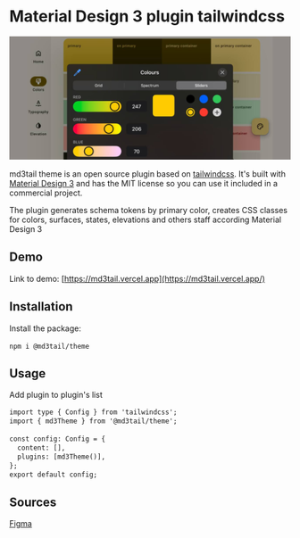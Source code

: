 # Material Design 3 plugin tailwindcss

<img src="https://raw.githubusercontent.com/al-march/md3tail/main/packages/theme/preview.jpg" alt="md3tail theme">

md3tail theme is an open source plugin based on [tailwindcss](https://tailwindcss.com/). It's built with [Material Design 3](https://m3.material.io/) and has the MIT license so you can use it included in a commercial project.

The plugin generates schema tokens by primary color, creates CSS classes for colors, surfaces, states, elevations and others staff according Material Design 3

## Demo

Link to demo: [https://md3tail.vercel.app](https://md3tail.vercel.app/)

## Installation

Install the package:

`npm i @md3tail/theme`

## Usage

Add plugin to plugin's list

```
import type { Config } from 'tailwindcss';
import { md3Theme } from '@md3tail/theme';

const config: Config = {
  content: [],
  plugins: [md3Theme()],
};
export default config;
```

## Sources

[Figma](https://www.figma.com/community/file/1035203688168086460)
